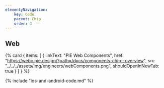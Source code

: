 ```yaml
---
eleventyNavigation:
    key: Code
    parent: Chip
    order: 3
---
```


## Web

{% card {
  items: [
        {
          linkText: "PIE Web Components",
          href: "https://webc.pie.design/?path=/docs/components-chip--overview",
          src: "../../../assets/img/engineers/webComponents.png",
          shouldOpenInNewTab: true
        }
    ]
} %}

{% include "ios-and-android-code.md" %}
